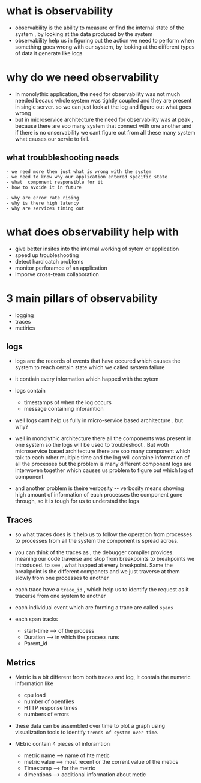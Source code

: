 # what is observability

- observability is the ability to measure or find the internal state of the system , by looking at the data produced by the system
- observability help us in figuring out the action we need to perform when something goes wrong with our system, by looking at the different types of data it generate like logs

# why do we need observability

- In monolythic application, the need for observability was not much needed becaus whole system was tightly coupled and they are present in single server. so we can just look at the log and figure out what goes wrong
- but in microservice architecture the need for observability was at peak , because there are soo many system that connect with one another and if there is no onservability we cant figure out from all these many system what causes our servie to fail.

## what troubbleshooting needs
    - we need more then just what is wrong with the system
    - we need to know why our application entered specific state
    - what  component responsible for it
    - how to avoide it in future

    - why are error rate rising
    - why is there high latency
    - why are services timing out


# what does observability help with

 - give better insites into the internal working of sytem or application
 - speed up troubleshooting
 - detect hard catch problems
 - monitor perforamce of an application
 - imporve cross-team collaboration



# 3 main pillars of observability

- logging
- traces
- metirics


## logs 

- logs are the records of events that have occured which causes the system to reach certain state which we called system failure
- it contiain every information which happed with the sytem

- logs contain
    - timestamps of when the log occurs
    - message containing inforamtion

- well logs cant help us fully in micro-service based architecture . but why?
- well in monolythic architecture there all the components was present in one system so the logs will be used to troubleshoot . But woth microservice based architecture there are soo many component which talk to each other multiple time and the log will containe information of all the processes but the problem is many different component logs are interwoven together which causes us problem to figure out which log of component
- and another problem is theire verbosity -- verbosity means showing high amount of information of each processes the component gone through, so it is tough for us to understad the logs



## Traces

- so what traces does is it help us to follow the operation from processes to processes from all the system the component is spread across.

- you can think of the traces as , the debugger compiler provides. meaning our code traverse and stop from breakpoints to breakpoints we introduced. to see , what happed at every breakpoint. Same the breakpoint is the different componets and we just traverse at them slowly from one processes to another

- each trace have a `trace_id` , which help us to identify the request as it tracerse from one system to another

- each individual event which are forming a trace are called `spans`

- each span tracks
    - start-time --> of the process 
    - Duration  --> in which the process runs
    - Parent_id 


## Metrics

- Metric is a bit different from both traces and log, It contain the numeric information like
    - cpu load
    - number of openfiles
    - HTTP response times
    - numbers of errors

- these data can be assembled over time to plot a graph using visualization tools to identify `trends of system over time`.



- MEtric contain 4 pieces of inforamtion
    - metric name   --> name of hte metic 
    - metric value  --> most recent or the corrent value of the metics
    - Timestamp --> for the metric
    - dimentions    --> additional information about metic

     












